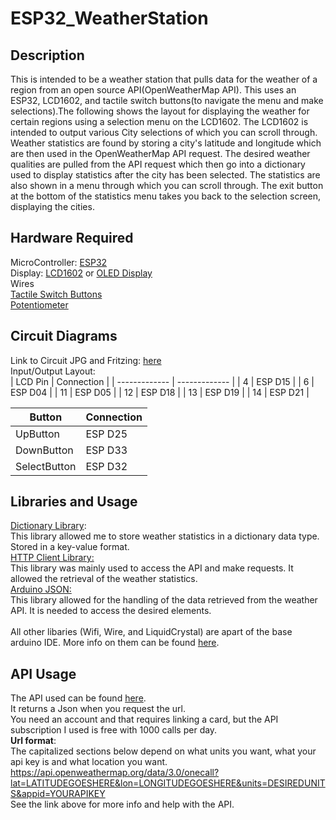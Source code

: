# ESP32_WeatherStation
## Description ##
This is intended to be a weather station that pulls data for the weather of a region from an open source API(OpenWeatherMap API). This uses an ESP32, LCD1602, and tactile switch buttons(to navigate the menu and make selections).The following shows the layout for displaying the weather for certain regions using a selection menu on the LCD1602. The LCD1602 is intended to output various City selections of which you can scroll through. Weather statistics are found by storing a city's latitude and longitude which are then used in the OpenWeatherMap API request. The desired weather qualities are pulled from the API request which then go into a dictionary used to display statistics after the city has been selected. The statistics are also shown in a menu through which you can scroll through. The exit button at the bottom of the statistics menu takes you back to the selection screen, displaying the cities. 
## Hardware Required ##
MicroController: [ESP32](https://www.google.com/aclk?sa=l&ai=DChcSEwi9sNKJ472HAxWYnVoFHVcLCzcYABAmGgJ2dQ&co=1&ase=2&gclid=CjwKCAjwqf20BhBwEiwAt7dtdSMa17L6wcsWtO2vI76B6ZHWl3spopFQYSUxy96fmpE7-wM9qyM6aRoCNiQQAvD_BwE&sig=AOD64_3JSN0waTJF7cB-ssieZWGqKf5t3A&ctype=5&q=&nis=4&ved=2ahUKEwjS6sqJ472HAxVKRjABHWjyBGsQ9aACKAB6BAgFEBU&adurl=) <br /> 
Display: [LCD1602](https://docs.arduino.cc/learn/electronics/lcd-displays/) or [OLED Display]() <br /> 
Wires <br /> 
[Tactile Switch Buttons](https://www.google.com/aclk?sa=l&ai=DChcSEwjx7ciF5b2HAxVim1oFHYPAAYIYABAiGgJ2dQ&co=1&ase=2&gclid=CjwKCAjwqf20BhBwEiwAt7dtdVEgaqtpBaEtlGoJmhAlyMqF_AKAoMw4e_8df5D9cyOcbJxvcVAZwRoCGlsQAvD_BwE&sig=AOD64_23zwJMiIADuf5-CysWjZReDPxERQ&ctype=5&q=&nis=4&ved=2ahUKEwie0sGF5b2HAxXvTDABHZiPAjQQ9aACKAB6BAgKEBo&adurl=) <br />
[Potentiometer](https://www.google.com/aclk?sa=l&ai=DChcSEwiWjeGs5b2HAxXMmloFHcqoBYAYABAJGgJ2dQ&co=1&ase=2&gclid=CjwKCAjwqf20BhBwEiwAt7dtdZyvZRRJn5gTcIG8lfv2in1cQTEL3WnYOVR_IVcemIOIAygXbRYnzxoC6GEQAvD_BwE&sig=AOD64_04WVU9qAHu2qxc7cRw4hlXgAUIWQ&ctype=5&q=&nis=4&ved=2ahUKEwiq7tus5b2HAxWyTDABHW29D0IQ9aACKAB6BAgEECo&adurl=) <br />
## Circuit Diagrams ##
Link to Circuit JPG and Fritzing: [here](https://github.com/fabianmolinaEE/ESP32_WeatherStation/tree/main/Circuit%20Diagrams) <br />
Input/Output Layout: <br />
| LCD Pin       | Connection    |
| ------------- | ------------- |
| 4             | ESP D15       |
| 6             | ESP D04       |
| 11            | ESP D05       |
| 12            | ESP D18       |
| 13            | ESP D19       |
| 14            | ESP D21       | <br />

| Button        | Connection    |
| ------------- | ------------- |
| UpButton      | ESP D25       |
| DownButton    | ESP D33       |
| SelectButton  | ESP D32       |

## Libraries and Usage ##
[Dictionary Library](https://github.com/arkhipenko/Dictionary): <br />
This library allowed me to store weather statistics in a dictionary data type. Stored in a key-value format. <br />
[HTTP Client Library:](https://github.com/arduino-libraries/ArduinoHttpClient) <br /> 
This library was mainly used to access the API and make requests. It allowed the retrieval of the weather statistics. <br />
[Arduino JSON:](https://arduinojson.org/?utm_source=meta&utm_medium=library.properties) <br />
This library allowed for the handling of the data retrieved from the weather API. It is needed to access the desired elements. <br /> 
<br />
All other libaries (Wifi, Wire, and LiquidCrystal) are apart of the base arduino IDE. More info on them can be found [here](https://www.arduino.cc/reference/en/libraries/).

## API Usage ##
The API used can be found [here](https://openweathermap.org/api). <br />
It returns a Json when you request the url. <br />
You need an account and that requires linking a card, but the API subscription I used is free with 1000 calls per day. <br />
**Url format**: <br />
The capitalized sections below depend on what units you want, what your api key is and what location you want.
https://api.openweathermap.org/data/3.0/onecall?lat=LATITUDEGOESHERE&lon=LONGITUDEGOESHERE&units=DESIREDUNITS&appid=YOURAPIKEY <br />
See the link above for more info and help with the API. 

## ##






